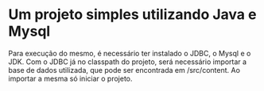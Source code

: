 # Um projeto simples utilizando Java e Mysql

Para execução do mesmo, é necessário ter instalado o JDBC, o Mysql e o JDK. Com o JDBC já no classpath do projeto, será necessário importar a base de dados utilizada, que pode ser encontrada em /src/content. Ao importar a mesma só iniciar o projeto.
